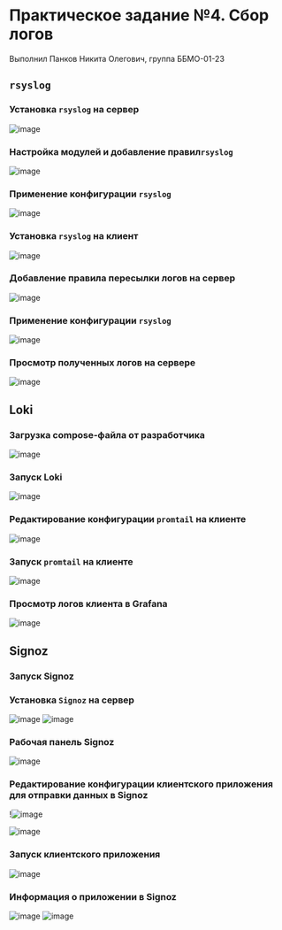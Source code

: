 # Практическое задание №4. Сбор логов

Выполнил Панков Никита Олегович, группа ББМО-01-23

## `rsyslog`

### Установка `rsyslog` на сервер

![image](photo/1.png)

### Настройка модулей и добавление правил`rsyslog`

![image](photo/3.png)

### Применение конфигурации `rsyslog`

![image](photo/5.png)

### Установка `rsyslog` на клиент

![image](photo/2.png)

### Добавление правила пересылки логов на сервер

![image](photo/4.png)

### Применение конфигурации `rsyslog`

![image](photo/5.png)

### Просмотр полученных логов на сервере

![image](photo/6.png)

## Loki

### Загрузка compose-файла от разработчика

![image](photo/7.png)

### Запуск Loki

![image](photo/8.png)

### Редактирование конфигурации `promtail` на клиенте

![image](photo/11.png)

### Запуск `promtail` на клиенте

![image](photo/12.png)

### Просмотр логов клиента в Grafana

![image](photo/9.png)

## Signoz

### Запуск Signoz

### Установка `Signoz` на сервер

![image](photo/16.png)
![image](photo/15.png)

### Рабочая панель Signoz

![image](photo/17.png)

### Редактирование конфигурации клиентского приложения для отправки данных в Signoz

!![image](photo/13.png)

![image](photo/14.png)

### Запуск клиентского приложения

![image](photo/15.png)

### Информация о приложении в Signoz

![image](photo/17.png)
![image](photo/18.png)
